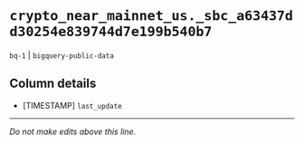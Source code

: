 # `crypto_near_mainnet_us._sbc_a63437dd30254e839744d7e199b540b7`
`bq-1` | `bigquery-public-data`

## Column details
* [TIMESTAMP] `last_update`

-------------------------------------------------------------------------------
*Do not make edits above this line.*
